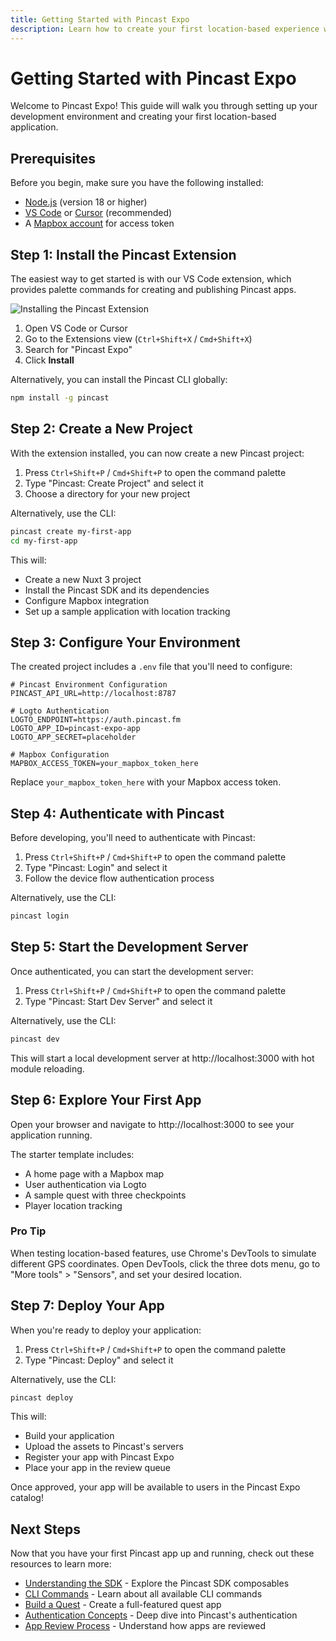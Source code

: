 ```yaml
---
title: Getting Started with Pincast Expo
description: Learn how to create your first location-based experience with Pincast Expo
---
```


# Getting Started with Pincast Expo

Welcome to Pincast Expo! This guide will walk you through setting up your development environment and creating your first location-based application.

## Prerequisites

Before you begin, make sure you have the following installed:

- [Node.js](https://nodejs.org/) (version 18 or higher)
- [VS Code](https://code.visualstudio.com/) or [Cursor](https://cursor.sh/) (recommended)
- A [Mapbox account](https://account.mapbox.com/auth/signup/) for access token

## Step 1: Install the Pincast Extension

The easiest way to get started is with our VS Code extension, which provides palette commands for creating and publishing Pincast apps.

<div class="flex justify-center my-6">
  <img src="/extension-install.gif" alt="Installing the Pincast Extension" class="rounded-lg shadow-lg" />
</div>

1. Open VS Code or Cursor
2. Go to the Extensions view (`Ctrl+Shift+X` / `Cmd+Shift+X`)
3. Search for "Pincast Expo"
4. Click **Install**

Alternatively, you can install the Pincast CLI globally:

```bash
npm install -g pincast
```

## Step 2: Create a New Project

With the extension installed, you can now create a new Pincast project:

1. Press `Ctrl+Shift+P` / `Cmd+Shift+P` to open the command palette
2. Type "Pincast: Create Project" and select it
3. Choose a directory for your new project

Alternatively, use the CLI:

```bash
pincast create my-first-app
cd my-first-app
```

This will:
- Create a new Nuxt 3 project
- Install the Pincast SDK and its dependencies
- Configure Mapbox integration
- Set up a sample application with location tracking

## Step 3: Configure Your Environment

The created project includes a `.env` file that you'll need to configure:

```env
# Pincast Environment Configuration
PINCAST_API_URL=http://localhost:8787

# Logto Authentication
LOGTO_ENDPOINT=https://auth.pincast.fm
LOGTO_APP_ID=pincast-expo-app
LOGTO_APP_SECRET=placeholder

# Mapbox Configuration
MAPBOX_ACCESS_TOKEN=your_mapbox_token_here
```

Replace `your_mapbox_token_here` with your Mapbox access token.

## Step 4: Authenticate with Pincast

Before developing, you'll need to authenticate with Pincast:

1. Press `Ctrl+Shift+P` / `Cmd+Shift+P` to open the command palette
2. Type "Pincast: Login" and select it
3. Follow the device flow authentication process

Alternatively, use the CLI:

```bash
pincast login
```

## Step 5: Start the Development Server

Once authenticated, you can start the development server:

1. Press `Ctrl+Shift+P` / `Cmd+Shift+P` to open the command palette
2. Type "Pincast: Start Dev Server" and select it

Alternatively, use the CLI:

```bash
pincast dev
```

This will start a local development server at http://localhost:3000 with hot module reloading.

## Step 6: Explore Your First App

Open your browser and navigate to http://localhost:3000 to see your application running.

The starter template includes:
- A home page with a Mapbox map
- User authentication via Logto
- A sample quest with three checkpoints
- Player location tracking

<div class="bg-blue-50 dark:bg-blue-900/20 p-4 rounded-lg my-6 border-l-4 border-blue-500">
  <h3 class="text-lg font-semibold text-blue-700 dark:text-blue-300">Pro Tip</h3>
  <p class="text-blue-700 dark:text-blue-300">
    When testing location-based features, use Chrome's DevTools to simulate different GPS coordinates. Open DevTools, click the three dots menu, go to "More tools" > "Sensors", and set your desired location.
  </p>
</div>

## Step 7: Deploy Your App

When you're ready to deploy your application:

1. Press `Ctrl+Shift+P` / `Cmd+Shift+P` to open the command palette
2. Type "Pincast: Deploy" and select it

Alternatively, use the CLI:

```bash
pincast deploy
```

<DemoDeploy 
  title="Deployment Terminal"
  command="pincast deploy"
  :output="[
    { text: 'Authenticating with Pincast...' },
    { text: 'Building application...' },
    { text: 'Build successful!' },
    { text: 'Uploading assets to Pincast...' },
    { text: 'Registering app with Pincast Expo...' },
    { text: 'App registered successfully. App ID: 8f7e6d5c-4b3a-2a1b-0c9d-8e7f6d5c4b3a' },
    { text: 'Your app is now in review. You can check its status at:' },
    { text: 'https://expo.pincast.fm/dashboard/8f7e6d5c-4b3a-2a1b-0c9d-8e7f6d5c4b3a' }
  ]"
  demoUrl="https://expo.pincast.fm/dashboard/8f7e6d5c-4b3a-2a1b-0c9d-8e7f6d5c4b3a"
  autoStart
/>

This will:
- Build your application
- Upload the assets to Pincast's servers
- Register your app with Pincast Expo
- Place your app in the review queue

Once approved, your app will be available to users in the Pincast Expo catalog!

## Next Steps

Now that you have your first Pincast app up and running, check out these resources to learn more:

- [Understanding the SDK](/sdk) - Explore the Pincast SDK composables
- [CLI Commands](/cli) - Learn about all available CLI commands
- [Build a Quest](/tutorials/quest) - Create a full-featured quest app
- [Authentication Concepts](/concepts/auth) - Deep dive into Pincast's authentication
- [App Review Process](/staff/review) - Understand how apps are reviewed